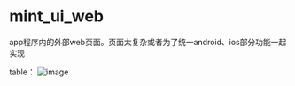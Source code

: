 # mint_ui_web
app程序内的外部web页面。页面太复杂或者为了统一android、ios部分功能一起实现

table：
![image](https://github.com/strangerDemon/mint_ui_web/tree/gif/indexTable.gif ) 
